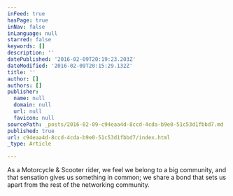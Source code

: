 ```yaml
---
inFeed: true
hasPage: true
inNav: false
inLanguage: null
starred: false
keywords: []
description: ''
datePublished: '2016-02-09T20:19:23.203Z'
dateModified: '2016-02-09T20:15:29.132Z'
title: ''
author: []
authors: []
publisher:
  name: null
  domain: null
  url: null
  favicon: null
sourcePath: _posts/2016-02-09-c94eaa4d-8ccd-4cda-b9e0-51c53d1fbbd7.md
published: true
url: c94eaa4d-8ccd-4cda-b9e0-51c53d1fbbd7/index.html
_type: Article

---
```

As a Motorcycle & Scooter rider, we feel we  belong to a big community, and that sensation gives us something in common; we share a bond that sets us apart from the rest of the networking community.